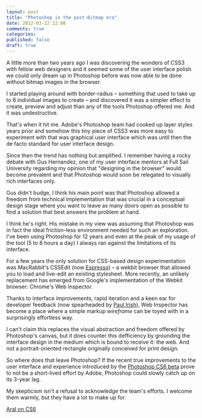 ```yaml
---
layout: post
title: "Photoshop in the post-Bitmap era"
date: 2012-03-22 22:08
comments: true
categories: 
published: false
draft: true
---
```


A little more than two years ago I was discovering the wonders of CSS3 with fellow web designers and it seemed some of the user interface polish we could only dream up in Photoshop before was now able to be done without bitmap images in the browser.

I started playing around with border-radius – something that used to take up to 8 individual images to create – and discovered it was a simpler effect to create, preview and adjust than any of the tools Photoshop offered me. And it was undestructive.

That's when it hit me. Adobe's Photoshop team had cooked up layer styles years prior and somehow this tiny piece of CSS3 was more easy to experiment with that was graphical user interface which was until then the de facto standard for user interface design.

Since then the trend has nothing but amplified. I remember having a rocky debate with Gus Hernandez, one of my user interface mentors at Full Sail University regarding my opinion that "designing in the browser" would become prevalent and that Photoshop would soon be relegated to visually rich interfaces only.

Gus didn't budge, I think his main point was that Photoshop allowed a freedom from technical implementation that was crucial in a conceptual design stage where you want to leave as many doors open as possible to find a solution that best answers the problem at hand.

I think he's right. His mistake in my view was assuming that Photoshop was in fact the ideal friction-less environment needed for such an exploration. I've been using Photoshop for 12 years and even at the peak of my usage of the tool (5 to 8 hours a day) I always ran against the limitations of its interface.

For a few years the only solution for CSS-based design experimentation was MacRabbit's CSSEdit (now [Espresso](http://macrabbit.com/espresso/)) – a wekbit browser that allowed you to load and live-edit an existing stylesheet. More recently, an unlikely replacement has emerged from Google's implementation of the Webkit browser: Chrome's Web Inspector.

Thanks to interface improvements, rapid iteration and a keen ear for developer feedback (now spearheaded by [Paul Irish](https://twitter.com/paul_irish)), Web Inspector has become a place where a simple markup *wireframe* can be toyed with in a surprisingly effortless way.

I can't claim this replaces the visual abstraction and freedom offered by Photoshop's canvas, but it does counter this defficiency by grounding the interface design in the medium which is bound to receive it: the web. And not a portrait-oriented rectangle originally conceived for print design.

So where does that leave Photoshop? If the recent true improvements to the user interface and experience introduced by the [Photoshop CS6 beta](labs.adobe.com/downloads/photoshopcs6.html) prove to not be a short-lived effort by Adobe, Photoshop could slowly catch up on its 3-year lag.

My skepticism isn't a refusal to acknowledge the team's efforts. I welcome them warmly, but they have a lot to make up for.

[Aral on CS6](https://twitter.com/aral/status/182829190159138817)
